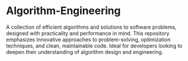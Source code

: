 # Algorithm-Engineering
A collection of efficient algorithms and solutions to software problems, designed with practicality and performance in mind. This repository emphasizes innovative approaches to problem-solving, optimization techniques, and clean, maintainable code. Ideal for developers looking to deepen their understanding of algorithm design and engineering.
